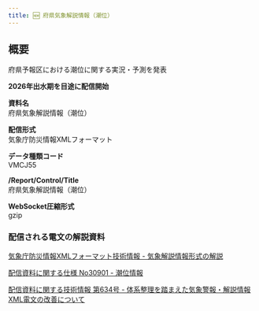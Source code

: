 ```yaml
---
title: 🆕 府県気象解説情報（潮位）
---
```


## 概要
府県予報区における潮位に関する実況・予測を発表

**2026年出水期を目途に配信開始**

**資料名** <br/>
府県気象解説情報（潮位）
 
**配信形式** <br/>
気象庁防災情報XMLフォーマット

**データ種類コード** <br/>
VMCJ55

**/Report/Control/Title** <br/>
府県気象解説情報（潮位）

**WebSocket圧縮形式** <br/>
gzip

### 配信される電文の解説資料
[気象庁防災情報XMLフォーマット技術情報 - 気象解説情報形式の解説](https://dmdata.jp/docs/jma/manual/0233-0234.pdf)


[配信資料に関する仕様 No30901 - 潮位情報](https://www.data.jma.go.jp/suishin/shiyou/pdf/no30901)


[配信資料に関する技術情報 第634号 - 体系整理を踏まえた気象警報・解説情報XML電文の改善について](https://dmdata.jp/docs/jma/technical/634.pdf)
